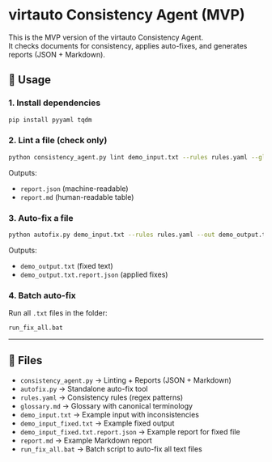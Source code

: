 # virtauto Consistency Agent (MVP)

This is the MVP version of the virtauto Consistency Agent.  
It checks documents for consistency, applies auto-fixes, and generates reports (JSON + Markdown).

## 🚀 Usage

### 1. Install dependencies
```bash
pip install pyyaml tqdm
```

### 2. Lint a file (check only)
```bash
python consistency_agent.py lint demo_input.txt --rules rules.yaml --glossary glossary.md --out report.json
```

Outputs:
- `report.json` (machine-readable)
- `report.md` (human-readable table)

### 3. Auto-fix a file
```bash
python autofix.py demo_input.txt --rules rules.yaml --out demo_output.txt
```

Outputs:
- `demo_output.txt` (fixed text)
- `demo_output.txt.report.json` (applied fixes)

### 4. Batch auto-fix
Run all `.txt` files in the folder:
```bash
run_fix_all.bat
```

---
## 📂 Files

- `consistency_agent.py` → Linting + Reports (JSON + Markdown)
- `autofix.py` → Standalone auto-fix tool
- `rules.yaml` → Consistency rules (regex patterns)
- `glossary.md` → Glossary with canonical terminology
- `demo_input.txt` → Example input with inconsistencies
- `demo_input_fixed.txt` → Example fixed output
- `demo_input_fixed.txt.report.json` → Example report for fixed file
- `report.md` → Example Markdown report
- `run_fix_all.bat` → Batch script to auto-fix all text files
